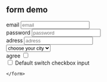  <!DOCTYPE html>
<html lang="en">
<head>
    <meta charset="UTF-8">
    <meta name="viewport" content="width=device-width, initial-scale=1.0">
    <title>Document</title>
   <link rel="stylesheet" href="https://cdn.jsdelivr.net/npm/bootstrap@5.3.2/dist/css/bootstrap.min.css">
</head>
<body>
   <div class="container">
    <h2> form demo </h2>
    <form >
      <div class="row">
        <div class="mb-3 col">
          <label for="email" class="form-label"> email </label>
          <input type="text" class="form-control" placeholder="email" id="email">
        </div>
         <div class="mb-3 col">
          <label for="password" class="form-label"> password </label>
          <input type="password" class="form-control" placeholder="password" id="password">
         </div>
      </div>
        <div>
          <label for="adress" class="form-label">adress  </label>
          <input 
          type="text" 
          class="form-control"
           placeholder="adress" 
           id="adress">
        </div>
        <div class=" mb-3">
          <select class="form-select" >
            <option selected> choose your city</option>
            <option value="1">pune </option>
            <option value="2">muzfaarpur</option>
            <option value="3">delhi</option>
          </select>
        </div>
        <div  class="mb-3 form-check">
          <label for="agreebs" class="form-check-label">agree</label>
          <input type="checkbox" id="agreebs" class="form-check-input">
        </div>
        <div class="form-check form-switch mb-3">
          <input class="form-check-input" type="checkbox" role="switch" id="flexSwitchCheckDefault">
          <label class="form-check-label" for="flexSwitchCheckDefault">Default switch checkbox input</label>
        </div>
        
    </form>
   </div>
    
</body>
</html>
